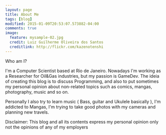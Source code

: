 ```yaml
---
layout: page
title: About Me
tags: [blog]
modified: 2015-01-09T20:53:07.573882-04:00
comments: true
image:
  feature: mysample-02.jpg
  credit: Luiz Guilherme Oliveira dos Santos
  creditlink: http://flickr.com/kazenotenshi
---
```


Who am I?

I'm a Computer Scientist based at Rio de Janeiro. Nowadays I'm working as a Researcher for Oil&Gas industries, but my passion is GameDev. The ideia of creating this blog is to discuss Programming, and also to put sometimes my personal opinion about non-related topics such as comics, mangas, photography, music and so on.

Personally I also try to learn music ( Bass, guitar and Ukulele basically ), I'm addicted to Mangas, I'm trying to take good photos with my cameras and planning new travels.

 <p class="image-credit">Disclaimer: This blog and all its contents express my personal opinion only not the opinions of any of my employers</p>